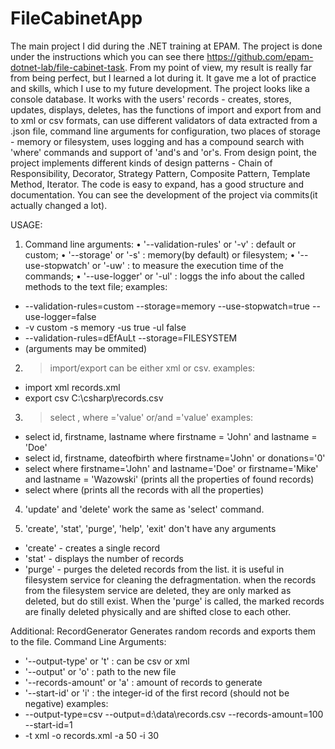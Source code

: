 # FileCabinetApp

The main project I did during the .NET training at EPAM. The project is done under the instructions which you can see there https://github.com/epam-dotnet-lab/file-cabinet-task.
From my point of view, my result is really far from being perfect, but I learned a lot during it. It gave me a lot of practice and skills, which I use to my future development.
The project looks like a console database. It works with the users' records - creates, stores, updates, displays, deletes, has the functions of import and export from and to xml or csv formats, can use different validators of data extracted from a .json file, command line arguments for configuration, two places of storage - memory or filesystem, uses logging and has a compound search with 'where' commands and support of 'and's and 'or's.
From design point, the project implements different kinds of design patterns - Chain of Responsibility, Decorator, Strategy Pattern, Composite Pattern, Template Method, Iterator. The code is easy to expand, has a good structure and documentation. You can see the development of the project via commits(it actually changed a lot).

USAGE:
1) Command line arguments:
• '--validation-rules' or '-v' : default or custom;
• '--storage' or '-s' : memory(by default) or filesystem;
• '--use-stopwatch' or '-uw' : to measure the execution time of the commands;
• '--use-logger' or '-ul' : loggs the info about the called methods to the text file;
examples:
- --validation-rules=custom --storage=memory --use-stopwatch=true --use-logger=false
- -v custom -s memory -us true -ul false
- --validation-rules=dEfAuLt --storage=FILESYSTEM
- (arguments may be ommited) 

2) >import/export <format> <filepath>
<format> can be either xml or csv.
examples: 
- import xml records.xml
- export csv C:\csharp\records.csv

3) >select <property>, <property> where <property>='value' or/and <property>='value'
examples:
- select id, firstname, lastname where firstname = 'John' and lastname = 'Doe'
- select id, firstname, dateofbirth where firstname='John' or donations='0'
- select where firstname='John' and lastname='Doe' or firstname='Mike' and lastname = 'Wazowski' (prints all the properties of found records)
- select where (prints all the records with all the properties)

4) 'update' and 'delete' work the same as 'select' command.

5)  'create', 'stat', 'purge', 'help', 'exit' don't have any arguments
- 'create' - creates a single record
- 'stat' - displays the number of records
- 'purge' - purges the deleted records from the list. it is useful in filesystem service for cleaning the defragmentation. when the records from the filesystem service are deleted, they are only marked as deleted, but do still exist. When the 'purge' is called, the marked records are finally deleted physically and are shifted close to each other.

Additional: RecordGenerator
Generates random records and exports them to the file.
Command Line Arguments:
- '--output-type' or 't' : can be csv or xml
- '--output' or 'o' : path to the new file
- '--records-amount' or 'a' : amount of records to generate
- '--start-id' or 'i' : the integer-id of the first record (should not be negative)
examples:
- --output-type=csv --output=d:\data\records.csv --records-amount=100 --start-id=1
- -t xml -o records.xml -a 50 -i 30
